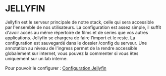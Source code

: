# JELLYFIN

Jellyfin est le serveur principale de notre stack, celle qui sera accessible par l'ensemble de nos utilisateurs.
La configuration est assez simple, il suffit d'avoir accés au même répertoire de films et de series que vos autres applications.
Jellyfin se chargera de faire l'import et le reste.
La configuration est sauvegardé dans le dossier /config du serveur.
Une annotation au niveau de l'ingress permet de la rendre accessible globalement sur internet, vous pouvez la commenter si vous êtes uniquement sur un lab interne.

Pour pouvoir le configurer : [Configuration Jellyfin](https://jellyfin.org/docs/general/administration/configuration)
